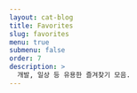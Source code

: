 ```yaml
---
layout: cat-blog
title: Favorites
slug: favorites
menu: true
submenu: false
order: 7
description: >
  개발, 일상 등 유용한 즐겨찾기 모음.
---
```

